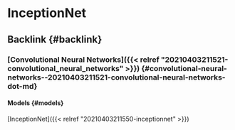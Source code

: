 # InceptionNet


## Backlink {#backlink}


### [Convolutional Neural Networks]({{< relref "20210403211521-convolutional_neural_networks" >}}) {#convolutional-neural-networks--20210403211521-convolutional-neural-networks-dot-md}


#### Models {#models}

[InceptionNet]({{< relref "20210403211550-inceptionnet" >}})
